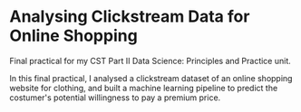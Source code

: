 # Analysing Clickstream Data for Online Shopping
Final practical for my CST Part II Data Science: Principles and Practice unit.

In this final practical, I analysed a clickstream dataset of an online shopping website for clothing, and built a machine learning pipeline to predict the costumer's potential willingness to pay a premium price.
